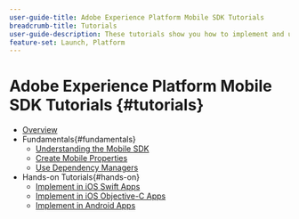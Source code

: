 ```yaml
---
user-guide-title: Adobe Experience Platform Mobile SDK Tutorials
breadcrumb-title: Tutorials
user-guide-description: These tutorials show you how to implement and use the Adobe Experience Platform Mobile SDK in your mobile applications
feature-set: Launch, Platform
---
```


# Adobe Experience Platform Mobile SDK Tutorials {#tutorials}

+ [Overview](overview.md)
+ Fundamentals{#fundamentals}
  + [Understanding the Mobile SDK](/help/mobile-sdk/fundamentals/understanding-the-mobile-sdks.md)
  + [Create Mobile Properties](/help/mobile-sdk/fundamentals/create-mobile-properties-in-launch.md)
  + [Use Dependency Managers](/help/mobile-sdk/fundamentals/use-dependency-managers-with-mobile-sdk.md)
+ Hands-on Tutorials{#hands-on}
  + [Implement in iOS Swift Apps](https://experienceleague.adobe.com/docs/launch-learn/implementing-in-mobile-ios-swift-apps-with-launch/index.html)
  + [Implement in iOS Objective-C Apps](https://experienceleague.adobe.com/docs/launch-learn/implementing-in-mobile-ios-objective-c-apps-with-launch/index.html)
  + [Implement in Android Apps](https://experienceleague.adobe.com/docs/launch-learn/implementing-in-mobile-android-apps-with-launch/index.html)
